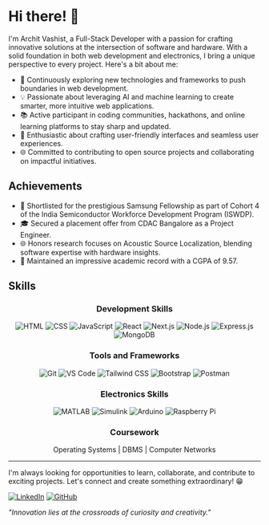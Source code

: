 # Hi there! 👋

I'm Archit Vashist, a Full-Stack Developer with a passion for crafting innovative solutions at the intersection of software and hardware. With a solid foundation in both web development and electronics, I bring a unique perspective to every project. Here's a bit about me:

- 🚀 Continuously exploring new technologies and frameworks to push boundaries in web development.
- 💡 Passionate about leveraging AI and machine learning to create smarter, more intuitive web applications.
- 📚 Active participant in coding communities, hackathons, and online learning platforms to stay sharp and updated.
- 🎨 Enthusiastic about crafting user-friendly interfaces and seamless user experiences.
- 🌐 Committed to contributing to open source projects and collaborating on impactful initiatives.

## **Achievements**
- 💎 Shortlisted for the prestigious Samsung Fellowship as part of Cohort 4 of the India Semiconductor Workforce Development Program (ISWDP).
- 🎓 Secured a placement offer from CDAC Bangalore as a Project Engineer.
- 🌐 Honors research focuses on Acoustic Source Localization, blending software expertise with hardware insights.
- 🔹 Maintained an impressive academic record with a CGPA of 9.57.

## **Skills**

<div align="center">

### **Development Skills**

![HTML](https://img.shields.io/badge/HTML-E34F26?style=for-the-badge&logo=html5&logoColor=white)
![CSS](https://img.shields.io/badge/CSS-1572B6?style=for-the-badge&logo=css3&logoColor=white)
![JavaScript](https://img.shields.io/badge/JavaScript-F7DF1E?style=for-the-badge&logo=javascript&logoColor=black)
![React](https://img.shields.io/badge/React-61DAFB?style=for-the-badge&logo=react&logoColor=black)
![Next.js](https://img.shields.io/badge/Next.js-000000?style=for-the-badge&logo=next.js&logoColor=white)
![Node.js](https://img.shields.io/badge/Node.js-339933?style=for-the-badge&logo=nodedotjs&logoColor=white)
![Express.js](https://img.shields.io/badge/Express.js-000000?style=for-the-badge&logo=express&logoColor=white)
![MongoDB](https://img.shields.io/badge/MongoDB-47A248?style=for-the-badge&logo=mongodb&logoColor=white)

### **Tools and Frameworks**

![Git](https://img.shields.io/badge/Git-F05032?style=for-the-badge&logo=git&logoColor=white)
![VS Code](https://img.shields.io/badge/VS%20Code-007ACC?style=for-the-badge&logo=visualstudiocode&logoColor=white)
![Tailwind CSS](https://img.shields.io/badge/Tailwind%20CSS-38B2AC?style=for-the-badge&logo=tailwind-css&logoColor=white)
![Bootstrap](https://img.shields.io/badge/Bootstrap-7952B3?style=for-the-badge&logo=bootstrap&logoColor=white)
![Postman](https://img.shields.io/badge/Postman-FF6C37?style=for-the-badge&logo=postman&logoColor=white)

### **Electronics Skills**

![MATLAB](https://img.shields.io/badge/MATLAB-0076A8?style=for-the-badge&logo=mathworks&logoColor=white)
![Simulink](https://img.shields.io/badge/Simulink-0076A8?style=for-the-badge&logo=mathworks&logoColor=white)
![Arduino](https://img.shields.io/badge/Arduino-00979D?style=for-the-badge&logo=arduino&logoColor=white)
![Raspberry Pi](https://img.shields.io/badge/Raspberry%20Pi-A22846?style=for-the-badge&logo=raspberrypi&logoColor=white)

### **Coursework**

Operating Systems | DBMS | Computer Networks

</div>

---

I'm always looking for opportunities to learn, collaborate, and contribute to exciting projects. Let's connect and create something extraordinary! 😁

[![LinkedIn](https://img.shields.io/badge/LinkedIn-Archit%20Vashist-blue?style=flat-square&logo=linkedin)](https://www.linkedin.com/in/archit-vashist-3470a1235) [![GitHub](https://img.shields.io/badge/GitHub-Archit%20Vashist-black?style=flat-square&logo=github)](https://github.com/architiiit)


*"Innovation lies at the crossroads of curiosity and creativity."*





